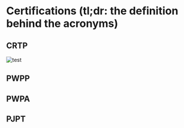 # Certifications (tl;dr: the definition behind the acronyms)

## CRTP

![test](../images/crtp.jpeg)
## PWPP

## PWPA

## PJPT
